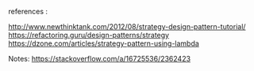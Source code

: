 references :


http://www.newthinktank.com/2012/08/strategy-design-pattern-tutorial/ 
https://refactoring.guru/design-patterns/strategy
https://dzone.com/articles/strategy-pattern-using-lambda

Notes: 
https://stackoverflow.com/a/16725536/2362423
